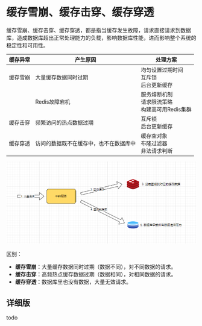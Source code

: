 # 缓存雪崩、缓存击穿、缓存穿透

缓存雪崩、缓存击穿、缓存穿透，都是指当缓存发生故障，请求直接请求到数据库，造成数据库超出正常处理能力的负载，影响数据库性能，进而影响整个系统的稳定性和可用性。

| 缓存异常 | 产生原因                               | 处理方案                                                |
| -------- | -------------------------------------- | ------------------------------------------------------- |
| 缓存雪崩 | 大量缓存数据同时过期                   | 均匀设置过期时间<br />互斥锁<br />后台更新缓存          |
|          | Redis故障宕机                          | 服务熔断机制<br />请求限流策略<br />构建高可用Redis集群 |
| 缓存击穿 | 频繁访问的热点数据过期                 | 互斥锁<br />后台更新缓存                                |
| 缓存穿透 | 访问的数据既不在缓存中，也不在数据库中 | 缓存空对象<br />布隆过滤器<br />非法请求判断            |

![image-20240416162840759](.\缓存雪崩、缓存击穿、缓存穿透.assets\image-20240416162840759.png)

区别：

- **缓存雪崩**：大量缓存数据同时过期（数据不同），对不同数据的请求。
- **缓存击穿**：高频热点缓存数据过期（数据相同），对相同数据的请求。
- **缓存穿透**：数据库里也没有数据，大量无效请求。

## 详细版

todo